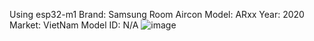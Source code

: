 Using esp32-m1 
Brand: Samsung Room Aircon
Model: ARxx
Year: 2020
Market: VietNam
Model ID: N/A
![image](https://github.com/user-attachments/assets/0ac00213-bb8a-4f64-abd2-9d932fa743f2)
